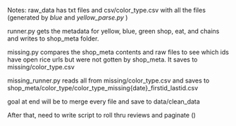Notes:
raw_data has txt files and csv/color_type.csv with all the files (generated by _blue_ and _yellow_parse.py_ )

runner.py gets the metadata for yellow, blue, green shop, eat, and chains and writes to shop_meta folder. 

missing.py compares the shop_meta contents and raw files to see which ids have open rice urls but were not gotten by shop_meta. It saves to missing/color_type.csv

missing_runner.py reads all from missing/color_type.csv and saves to shop_meta/color_type/color_type_missing{date}_firstid_lastid.csv

goal at end will be to merge every file and save to data/clean_data

After that, need to write script to roll thru reviews and paginate ()